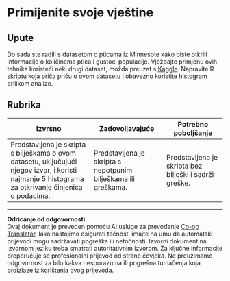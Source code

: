 <!--
CO_OP_TRANSLATOR_METADATA:
{
  "original_hash": "a233d542512136c4dd29aad38ca0175f",
  "translation_date": "2025-08-30T18:53:38+00:00",
  "source_file": "3-Data-Visualization/R/10-visualization-distributions/assignment.md",
  "language_code": "hr"
}
-->
# Primijenite svoje vještine

## Upute

Do sada ste radili s datasetom o pticama iz Minnesote kako biste otkrili informacije o količinama ptica i gustoći populacije. Vježbajte primjenu ovih tehnika koristeći neki drugi dataset, možda preuzet s [Kaggle](https://www.kaggle.com/). Napravite R skriptu koja priča priču o ovom datasetu i obavezno koristite histogram prilikom analize.

## Rubrika

Izvrsno | Zadovoljavajuće | Potrebno poboljšanje
--- | --- | -- |
Predstavljena je skripta s bilješkama o ovom datasetu, uključujući njegov izvor, i koristi najmanje 5 histograma za otkrivanje činjenica o podacima. | Predstavljena je skripta s nepotpunim bilješkama ili greškama. | Predstavljena je skripta bez bilješki i sadrži greške.

---

**Odricanje od odgovornosti**:  
Ovaj dokument je preveden pomoću AI usluge za prevođenje [Co-op Translator](https://github.com/Azure/co-op-translator). Iako nastojimo osigurati točnost, imajte na umu da automatski prijevodi mogu sadržavati pogreške ili netočnosti. Izvorni dokument na izvornom jeziku treba smatrati autoritativnim izvorom. Za ključne informacije preporučuje se profesionalni prijevod od strane čovjeka. Ne preuzimamo odgovornost za bilo kakva nesporazuma ili pogrešna tumačenja koja proizlaze iz korištenja ovog prijevoda.